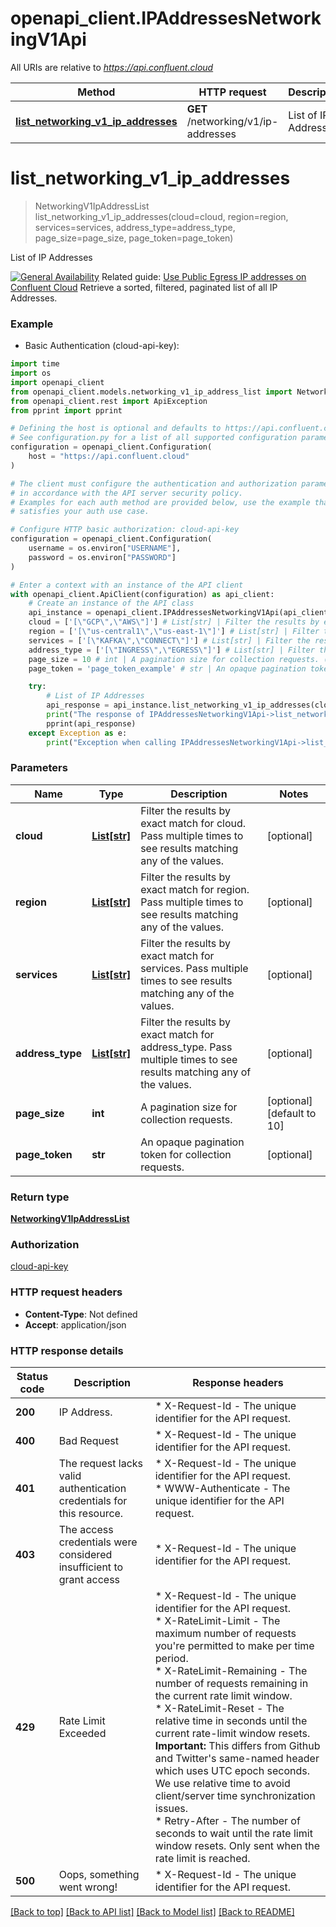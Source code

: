 # openapi_client.IPAddressesNetworkingV1Api

All URIs are relative to *https://api.confluent.cloud*

Method | HTTP request | Description
------------- | ------------- | -------------
[**list_networking_v1_ip_addresses**](IPAddressesNetworkingV1Api.md#list_networking_v1_ip_addresses) | **GET** /networking/v1/ip-addresses | List of IP Addresses


# **list_networking_v1_ip_addresses**
> NetworkingV1IpAddressList list_networking_v1_ip_addresses(cloud=cloud, region=region, services=services, address_type=address_type, page_size=page_size, page_token=page_token)

List of IP Addresses

[![General Availability](https://img.shields.io/badge/Lifecycle%20Stage-General%20Availability-%2345c6e8)](#section/Versioning/API-Lifecycle-Policy)  Related guide: [Use Public Egress IP addresses on Confluent Cloud](https://docs.confluent.io/cloud/current/networking/static-egress-ip-addresses.html)  Retrieve a sorted, filtered, paginated list of all IP Addresses.

### Example

* Basic Authentication (cloud-api-key):
```python
import time
import os
import openapi_client
from openapi_client.models.networking_v1_ip_address_list import NetworkingV1IpAddressList
from openapi_client.rest import ApiException
from pprint import pprint

# Defining the host is optional and defaults to https://api.confluent.cloud
# See configuration.py for a list of all supported configuration parameters.
configuration = openapi_client.Configuration(
    host = "https://api.confluent.cloud"
)

# The client must configure the authentication and authorization parameters
# in accordance with the API server security policy.
# Examples for each auth method are provided below, use the example that
# satisfies your auth use case.

# Configure HTTP basic authorization: cloud-api-key
configuration = openapi_client.Configuration(
    username = os.environ["USERNAME"],
    password = os.environ["PASSWORD"]
)

# Enter a context with an instance of the API client
with openapi_client.ApiClient(configuration) as api_client:
    # Create an instance of the API class
    api_instance = openapi_client.IPAddressesNetworkingV1Api(api_client)
    cloud = ['[\"GCP\",\"AWS\"]'] # List[str] | Filter the results by exact match for cloud. Pass multiple times to see results matching any of the values. (optional)
    region = ['[\"us-central1\",\"us-east-1\"]'] # List[str] | Filter the results by exact match for region. Pass multiple times to see results matching any of the values. (optional)
    services = ['[\"KAFKA\",\"CONNECT\"]'] # List[str] | Filter the results by exact match for services. Pass multiple times to see results matching any of the values. (optional)
    address_type = ['[\"INGRESS\",\"EGRESS\"]'] # List[str] | Filter the results by exact match for address_type. Pass multiple times to see results matching any of the values. (optional)
    page_size = 10 # int | A pagination size for collection requests. (optional) (default to 10)
    page_token = 'page_token_example' # str | An opaque pagination token for collection requests. (optional)

    try:
        # List of IP Addresses
        api_response = api_instance.list_networking_v1_ip_addresses(cloud=cloud, region=region, services=services, address_type=address_type, page_size=page_size, page_token=page_token)
        print("The response of IPAddressesNetworkingV1Api->list_networking_v1_ip_addresses:\n")
        pprint(api_response)
    except Exception as e:
        print("Exception when calling IPAddressesNetworkingV1Api->list_networking_v1_ip_addresses: %s\n" % e)
```



### Parameters

Name | Type | Description  | Notes
------------- | ------------- | ------------- | -------------
 **cloud** | [**List[str]**](str.md)| Filter the results by exact match for cloud. Pass multiple times to see results matching any of the values. | [optional] 
 **region** | [**List[str]**](str.md)| Filter the results by exact match for region. Pass multiple times to see results matching any of the values. | [optional] 
 **services** | [**List[str]**](str.md)| Filter the results by exact match for services. Pass multiple times to see results matching any of the values. | [optional] 
 **address_type** | [**List[str]**](str.md)| Filter the results by exact match for address_type. Pass multiple times to see results matching any of the values. | [optional] 
 **page_size** | **int**| A pagination size for collection requests. | [optional] [default to 10]
 **page_token** | **str**| An opaque pagination token for collection requests. | [optional] 

### Return type

[**NetworkingV1IpAddressList**](NetworkingV1IpAddressList.md)

### Authorization

[cloud-api-key](../ccloud/README.md#cloud-api-key)

### HTTP request headers

 - **Content-Type**: Not defined
 - **Accept**: application/json

### HTTP response details
| Status code | Description | Response headers |
|-------------|-------------|------------------|
**200** | IP Address. |  * X-Request-Id - The unique identifier for the API request. <br>  |
**400** | Bad Request |  * X-Request-Id - The unique identifier for the API request. <br>  |
**401** | The request lacks valid authentication credentials for this resource. |  * X-Request-Id - The unique identifier for the API request. <br>  * WWW-Authenticate - The unique identifier for the API request. <br>  |
**403** | The access credentials were considered insufficient to grant access |  * X-Request-Id - The unique identifier for the API request. <br>  |
**429** | Rate Limit Exceeded |  * X-Request-Id - The unique identifier for the API request. <br>  * X-RateLimit-Limit - The maximum number of requests you&#39;re permitted to make per time period. <br>  * X-RateLimit-Remaining - The number of requests remaining in the current rate limit window. <br>  * X-RateLimit-Reset - The relative time in seconds until the current rate-limit window resets.      **Important:** This differs from Github and Twitter&#39;s same-named header which uses UTC epoch seconds. We use relative time to avoid client/server time synchronization issues. <br>  * Retry-After - The number of seconds to wait until the rate limit window resets. Only sent when the rate limit is reached. <br>  |
**500** | Oops, something went wrong! |  * X-Request-Id - The unique identifier for the API request. <br>  |

[[Back to top]](#) [[Back to API list]](../ccloud/README.md#documentation-for-api-endpoints) [[Back to Model list]](../ccloud/README.md#documentation-for-models) [[Back to README]](../ccloud/README.md)

